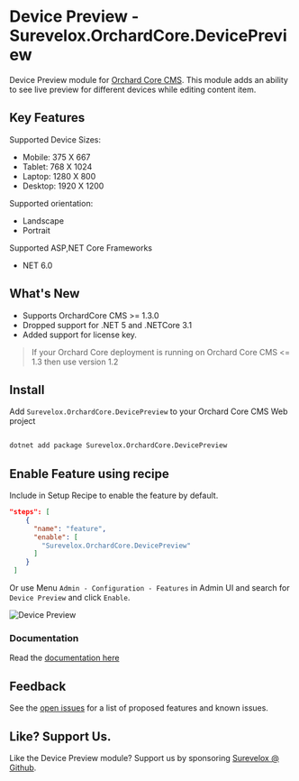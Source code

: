# Device Preview - Surevelox.OrchardCore.DevicePreview

Device Preview module for [Orchard Core CMS](https://github.com/OrchardCMS/OrchardCore). This module adds an ability to see live preview for different devices while editing content item.

## Key Features

Supported Device Sizes:
- Mobile: 375 X 667
- Tablet: 768 X 1024
- Laptop: 1280 X 800
- Desktop: 1920 X 1200

Supported orientation:
- Landscape
- Portrait

Supported ASP,NET Core Frameworks
- NET 6.0

## What's New 
- Supports OrchardCore CMS >= 1.3.0
- Dropped support for .NET 5 and .NETCore 3.1
- Added support for license key. 
 
> If your Orchard Core deployment is running on Orchard Core CMS <= 1.3 then use version 1.2

## Install

Add `Surevelox.OrchardCore.DevicePreview` to your Orchard Core CMS Web project

```bash

dotnet add package Surevelox.OrchardCore.DevicePreview

```


## Enable Feature using recipe

Include in Setup Recipe to enable the feature by default.


```json
"steps": [
    {
      "name": "feature",
      "enable": [
        "Surevelox.OrchardCore.DevicePreview"
      ]
    }
 ]
```

Or use Menu `Admin - Configuration - Features` in Admin UI and search for `Device Preview` and click `Enable`.

![Device Preview](https://raw.githubusercontent.com/surevelox/OrchardCore.Modules/master/DevicePreview/images/screen-1.gif)

### Documentation

Read the [documentation here](https://surevelox.github.io/OrchardCore.Modules/)

## Feedback
See the [open issues](https://github.com/surevelox/OrchardCore.Modules/issues) for a list of proposed features and known issues.


## Like?  Support Us.

Like the Device Preview module? Support us by sponsoring  [Surevelox @ Github](https://github.com/sponsors/surevelox).  